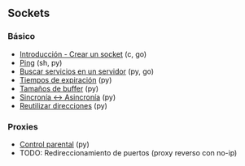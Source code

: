 ## Sockets

### Básico
- [Introducción - Crear un socket](https://github.com/mondeja/fullstack/tree/master/backend/src/012-protocolos_red/sockets/intro) (c, go)
- [Ping](https://github.com/mondeja/fullstack/tree/master/backend/src/012-protocolos_red/sockets/find_services) (sh, py)
- [Buscar servicios en un servidor](https://github.com/mondeja/fullstack/tree/master/backend/src/012-protocolos_red/sockets/find_services) (py, go)
- [Tiempos de expiración](https://github.com/mondeja/fullstack/tree/master/backend/src/012-protocolos_red/sockets/timeout) (py)
- [Tamaños de buffer](https://github.com/mondeja/fullstack/tree/master/backend/src/012-protocolos_red/sockets/buffer_sizes) (py)
- [Sincronía <-> Asincronía](https://github.com/mondeja/fullstack/tree/master/backend/src/012-protocolos_red/sockets/async) (py)
- [Reutilizar direcciones](https://github.com/mondeja/fullstack/tree/master/backend/src/012-protocolos_red/sockets/reuse) (py)

### Proxies
- [Control parental](https://github.com/mondeja/fullstack/tree/master/backend/src/012-protocolos_red/sockets/proxies/control_parental) (py)
- TODO: Redireccionamiento de puertos (proxy reverso con no-ip)